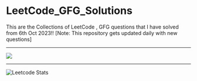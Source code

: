# LeetCode_GFG_Solutions
This are the Collections of LeetCode , GFG questions that I have solved from 6th Oct 2023!! [Note: This repository gets updated daily with new questions]


***********************************************************************

![](https://leetcard.jacoblin.cool/ravager5?ext=contest)

***********************************************************************

![Leetcode Stats](https://leetcard.jacoblin.cool/ravager5?ext=heatmap)
